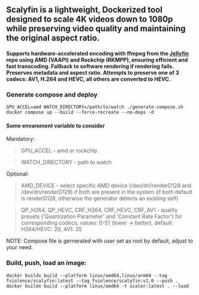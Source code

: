 ## Scalyfin is a lightweight, Dockerized tool designed to scale 4K videos down to 1080p while preserving video quality and maintaining the original aspect ratio.
#### Supports hardware-accelerated encoding with ffmpeg from the [Jellyfin](https://github.com/jellyfin/jellyfin-ffmpeg) repo using AMD (VAAPI) and Rockchip (RKMPP), ensuring efficient and fast transcoding. Fallback to software rendering if rendering fails. Preserves metadata and aspect ratio. Attempts to preserve one of 3 codecs: AV1, H.264 and HEVC, all others are converted to HEVC.

### Generate compose and deploy
```
GPU_ACCEL=amd WATCH_DIRECTORY=/path/to/watch ./generate-compose.sh
docker compose up --build --force-recreate --no-deps -d
```
#### Some envaroment variable to consider
Mandatory:
> GPU_ACCEL - amd or rockchip

> WATCH_DIRECTORY - path to watch

Optional:
> AMD_DEVICE - select specific AMD device (/dev/dri/renderD128 and /dev/dri/renderD129) if both are present in the system (if both default is renderD128, otherwise the generator detects an existing self)

> QP_H264, QP_HEVC, CRF_H264, CRF_HEVC, CRF_AV1 - quality presets ('Quantization Parameter' and 'Constant Rate Factor') for corresponding codecs, values: 0-51 (lower -> better), default: H264/HEVC: 20, AV1: 25

NOTE: Compose file is gernerated with user set as root by default, adjust to your need.

### Build, push, load an image:
```
docker buildx build --platform linux/amd64,linux/arm64 --tag fviolence/scalyfin:latest --tag fviolence/scalyfin:v1.0 --push .
docker buildx build --platform linux/amd64 -t scaler:latest . --load
```
